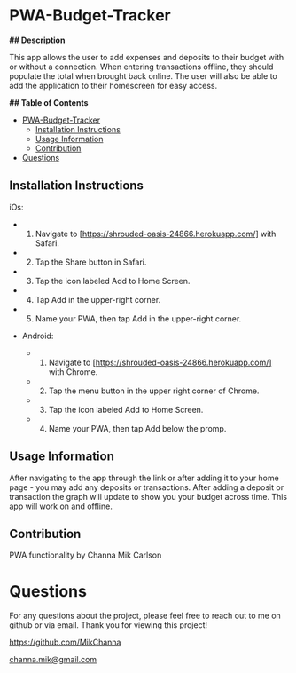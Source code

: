 # PWA-Budget-Tracker

**## Description**

This app allows the user to add expenses and deposits to their budget with or without a connection. When entering transactions offline, they should populate the total when brought back online. The user will also be able to add the application to their homescreen for easy access.

**## Table of Contents**

- [PWA-Budget-Tracker](#pwa-budget-tracker)
  - [Installation Instructions](#installation-instructions)
  - [Usage Information](#usage-information)
  - [Contribution](#contribution)
- [Questions](#questions)

## Installation Instructions

iOs:

- 1. Navigate to [https://shrouded-oasis-24866.herokuapp.com/] with Safari.

- 2. Tap the Share button in Safari.

- 3. Tap the icon labeled Add to Home Screen.

- 4. Tap Add in the upper-right corner.

- 5. Name your PWA, then tap Add in the upper-right corner.

- Android:

  - 1. Navigate to [https://shrouded-oasis-24866.herokuapp.com/] with Chrome.

  - 2. Tap the menu button in the upper right corner of Chrome.

  - 3. Tap the icon labeled Add to Home Screen.

  - 4. Name your PWA, then tap Add below the promp.

## Usage Information

After navigating to the app through the link or after adding it to your home page - you may add any deposits or transactions. After adding a deposit or transaction the graph will update to show you your budget across time. This app will work on and offline.

## Contribution

PWA functionality by Channa Mik Carlson

# Questions

For any questions about the project, please feel free to reach out to me on github or via email. Thank you for viewing this project!

https://github.com/MikChanna

channa.mik@gmail.com
